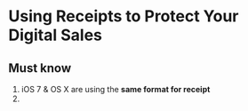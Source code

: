 # Using Receipts to Protect Your Digital Sales

## Must know

1. iOS 7 & OS X are using the **same format for receipt**
2. 
